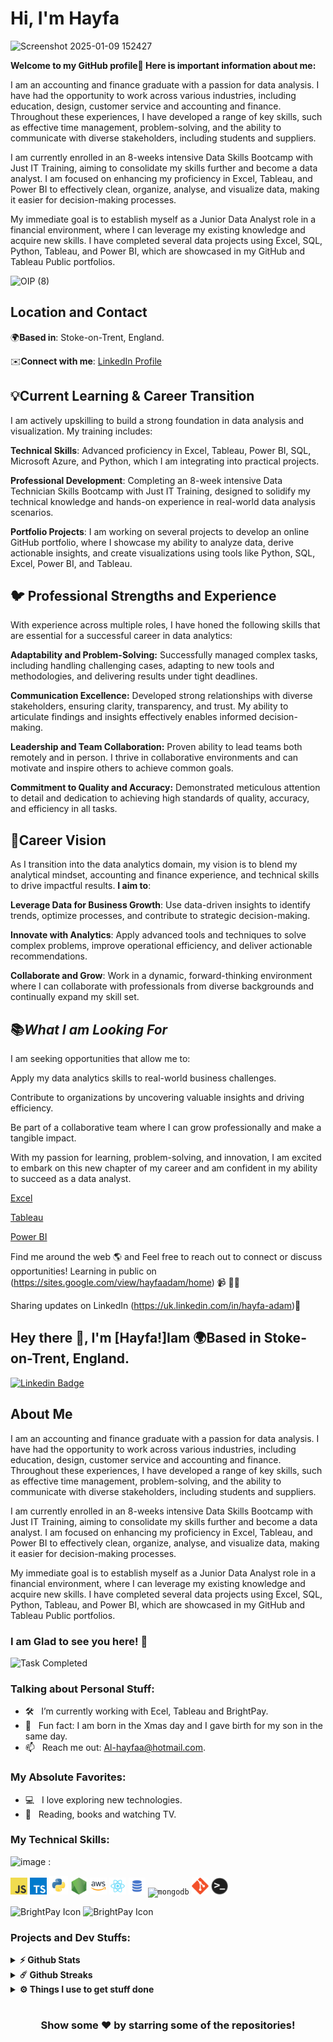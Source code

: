 # Hi, I'm Hayfa 
![Screenshot 2025-01-09 152427](https://github.com/user-attachments/assets/85bcf65b-f620-4e3e-bc69-44fe563bead1)


**Welcome to my GitHub profile👋 Here is important information about me:**

I am an accounting and finance graduate with a passion for data analysis. I have had the opportunity to work across various industries, including education, design, customer service and accounting and finance. Throughout these experiences, I have developed a range of key skills, such as effective time management, problem-solving, and the ability to communicate with diverse stakeholders, including students and suppliers.  


I am currently enrolled in an 8-weeks intensive Data Skills Bootcamp with Just IT Training, aiming to consolidate my skills further and become a data analyst. I am focused on enhancing my proficiency in Excel, Tableau, and Power BI to effectively clean, organize, analyse, and visualize data, making it easier for decision-making processes.


My immediate goal is to establish myself as a Junior Data Analyst role in a financial environment, where I can leverage my existing knowledge and acquire new skills. I have completed several data projects using Excel, SQL, Python, Tableau, and Power BI, which are showcased in my GitHub and Tableau Public portfolios.

![OIP (8)](https://github.com/user-attachments/assets/0f2285e1-6075-4987-ac77-de6d472e8150)


## **Location and Contact**

  🌍**Based in**: Stoke-on-Trent, England. 
  
  ✉️**Connect with me**: [LinkedIn Profile ](https://uk.linkedin.com/in/hayfa-adam)
 


## 💡**Current Learning & Career Transition**

I am actively upskilling to build a strong foundation in data analysis and visualization. My training includes:

**Technical Skills**: Advanced proficiency in Excel, Tableau, Power BI, SQL, Microsoft Azure, and Python, which I am integrating into practical projects.

**Professional Development**: Completing an 8-week intensive Data Technician Skills Bootcamp with Just IT Training, designed to solidify my technical knowledge and hands-on experience in real-world data analysis scenarios.

**Portfolio Projects**: I am working on several projects to develop an online GitHub portfolio, where I showcase my ability to analyze data, derive actionable insights, and create visualizations using tools like Python, SQL, Excel, Power BI, and Tableau.



## 🐦 **Professional Strengths and Experience**
With experience across multiple roles, I have honed the following skills that are essential for a successful career in data analytics:

**Adaptability and Problem-Solving:** Successfully managed complex tasks, including handling challenging cases, adapting to new tools and methodologies, and delivering results under tight deadlines.

**Communication Excellence:** Developed strong relationships with diverse stakeholders, ensuring clarity, transparency, and trust. My ability to articulate findings and insights effectively enables informed decision-making.

**Leadership and Team Collaboration:** Proven ability to lead teams both remotely and in person. I thrive in collaborative environments and can motivate and inspire others to achieve common goals.

**Commitment to Quality and Accuracy:** Demonstrated meticulous attention to detail and dedication to achieving high standards of quality, accuracy, and efficiency in all tasks.


## 💬**Career Vision**

As I transition into the data analytics domain, my vision is to blend my analytical mindset, accounting and finance experience, and technical skills to drive impactful results. **I aim to**:

**Leverage Data for Business Growth**: Use data-driven insights to identify trends, optimize processes, and contribute to strategic decision-making.

**Innovate with Analytics**: Apply advanced tools and techniques to solve complex problems, improve operational efficiency, and deliver actionable recommendations.

**Collaborate and Grow**: Work in a dynamic, forward-thinking environment where I can collaborate with professionals from diverse backgrounds and continually expand my skill set.



## 📚***What I am Looking For***
I am seeking opportunities that allow me to:

Apply my data analytics skills to real-world business challenges.

Contribute to organizations by uncovering valuable insights and driving efficiency.

Be part of a collaborative team where I can grow professionally and make a tangible impact.

With my passion for learning, problem-solving, and innovation, I am excited to embark on this new chapter of my career and am confident in my ability to succeed as a data analyst.

[Excel ](https://github.com/Hayfa-Adam/Excel)

[Tableau](https://github.com/Hayfa-Adam/Tableau)

[Power BI](https://github.com/Hayfa-Adam/Power-BI)

Find me around the web 🌎 and Feel free to reach out to connect or discuss opportunities!
Learning in public on (https://sites.google.com/view/hayfaadam/home)  📹 ✍🏾

Sharing updates on LinkedIn (https://uk.linkedin.com/in/hayfa-adam)💼

## Hey there 👋, I'm [Hayfa!]Iam 🌍Based in Stoke-on-Trent, England.

[![Linkedin Badge](https://img.shields.io/badge/-LinkedIn-0e76a8?style=flat-square&logo=Linkedin&logoColor=white)](https://uk.linkedin.com/in/hayfa-adam)



## About Me
 
I am an accounting and finance graduate with a passion for data analysis. I have had the opportunity to work across various industries, including education, design, customer service and accounting and finance. Throughout these experiences, I have developed a range of key skills, such as effective time management, problem-solving, and the ability to communicate with diverse stakeholders, including students and suppliers.  

I am currently enrolled in an 8-weeks intensive Data Skills Bootcamp with Just IT Training, aiming to consolidate my skills further and become a data analyst. I am focused on enhancing my proficiency in Excel, Tableau, and Power BI to effectively clean, organize, analyse, and visualize data, making it easier for decision-making processes.

My immediate goal is to establish myself as a Junior Data Analyst role in a financial environment, where I can leverage my existing knowledge and acquire new skills. I have completed several data projects using Excel, SQL, Python, Tableau, and Power BI, which are showcased in my GitHub and Tableau Public portfolios.

### I am Glad to see you here! 🚀
![Task Completed](https://media.giphy.com/media/3ohhwJbytwUSJyvvHi/giphy.gif)


### Talking about Personal Stuff:
- 🛠 &nbsp; I’m currently working with Ecel, Tableau and BrightPay.
- 👾 &nbsp; Fun fact: I am born in the Xmas day and I gave birth for my son in the same day. 
- 📫 &nbsp; Reach me out: Al-hayfaa@hotmail.com.

### My Absolute Favorites:
- 💻 &nbsp; I love exploring new technologies.
- 📰 &nbsp; Reading, books and watching TV.

### My Technical Skills: 
![image](https://github.com/user-attachments/assets/05da990d-8692-41bd-97c2-6889a796e400)
 :

 

<code><img height="27" src="https://raw.githubusercontent.com/github/explore/80688e429a7d4ef2fca1e82350fe8e3517d3494d/topics/javascript/javascript.png" alt="javascript"></code>
<code><img height="27" src="https://raw.githubusercontent.com/github/explore/80688e429a7d4ef2fca1e82350fe8e3517d3494d/topics/typescript/typescript.png" alt="typescript"></code>
<code><img height="30" src="https://raw.githubusercontent.com/github/explore/80688e429a7d4ef2fca1e82350fe8e3517d3494d/topics/python/python.png" alt="python"></code>
<code><img height="27" src="https://raw.githubusercontent.com/github/explore/80688e429a7d4ef2fca1e82350fe8e3517d3494d/topics/nodejs/nodejs.png" alt="nodejs"></code>
<code><img height="27" src="https://raw.githubusercontent.com/github/explore/80688e429a7d4ef2fca1e82350fe8e3517d3494d/topics/aws/aws.png" alt="aws"></code>
<code><img height="27" src="https://raw.githubusercontent.com/github/explore/80688e429a7d4ef2fca1e82350fe8e3517d3494d/topics/react/react.png" alt="react"></code>
<code><img height="27" src="https://raw.githubusercontent.com/github/explore/80688e429a7d4ef2fca1e82350fe8e3517d3494d/topics/sql/sql.png" alt="sql"></code>
<code><img height="27" src="https://encrypted-tbn0.gstatic.com/images?q=tbn%3AANd9GcSTTzPAw-55ssm1Im594xYZ9eRQu2JylrkYLg&usqp=CAU" alt="mongodb"></code>
<code><img height="27" src="https://raw.githubusercontent.com/devicons/devicon/master/icons/git/git-original.svg" alt="git"></code>
<code><img height="27" src="https://raw.githubusercontent.com/github/explore/80688e429a7d4ef2fca1e82350fe8e3517d3494d/topics/terminal/terminal.png" alt="terminal"></code>

![BrightPay Icon](https://example.com/brightpay-logo.png)
![BrightPay Icon](https://example.com/brightpay-logo.png)

### Projects and Dev Stuffs:

<details>
  <summary><b>⚡ Github Stats</b></summary>

  <br />
  <img height="180em" src="https://github-readme-stats.vercel.app/api?username=iampavangandhi&show_icons=true&hide_border=true&&count_private=true&include_all_commits=true" />
  <img height="180em" src="https://github-readme-stats.vercel.app/api/top-langs/?username=iampavangandhi&exclude_repo=KNN-Image-Classification&show_icons=true&hide_border=true&layout=compact&langs_count=8"/>
</details>

<details>
  <summary><b>☄️ Github Streaks</b></summary>

  <br />
  <img height="180em" src="https://github-readme-streak-stats.herokuapp.com/?user=iampavangandhi&hide_border=true" />
</details>

<details>
  <br />
  <summary><b>⚙️ Things I use to get stuff done</b></summary>
  	<ul>
  	    <li><b>OS:</b> MacOS 13 Ventura</li>
	    <li><b>Laptop: </b> Macbook Air M1</li>
  	    <li><b>Browser: </b> Chrome & Safari</li>
	    <li><b>Terminal: </b> ZSH: Oh My Zsh (PowerLevel10k)</li>
	    <li><b>Code Editor:</b> VSCode - The best editor out there</li>
 	    <li><b>Other Tools:</b> Postman, Notion, Bitwarden and Raindrop</li>
	    <li><b>To Stay Updated:</b> Twitter, Product Hunt and Hacker News</li>
	</ul>
</details>

#

<div align="center">

### Show some ❤️ by starring some of the repositories!

</div>
